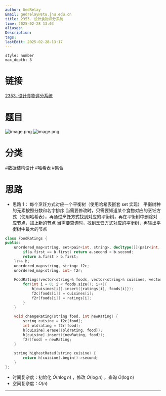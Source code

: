 ```yaml
---
author: GedRelay
Email: gedrelay@stu.jnu.edu.cn
title: 2353. 设计食物评分系统
time: 2025-02-28 13:03
aliases: 
Description: 
tags: 
lastEdit: 2025-02-28-13:17
---
```


```toc
style: number
max_depth: 3
```

# 链接
[2353. 设计食物评分系统](https://leetcode.cn/problems/design-a-food-rating-system/) 

# 题目
![image.png](https://ged-pic-bed.oss-cn-guangzhou.aliyuncs.com/img/202502281303941.png)
![image.png](https://ged-pic-bed.oss-cn-guangzhou.aliyuncs.com/img/202502281303679.png)


# 分类
#数据结构设计 #哈希表 #集合 

# 思路
- 思路 1：
每个烹饪方式对应一个平衡树（使用哈希表嵌套 set 实现）
平衡树种的元素按照分数和名字排序
当需要修改时，只需要知道某个食物对应的烹饪方式（使用哈希表），再通过烹饪方式找到对应的平衡树，再在平衡树中删除对应节点，加上新的节点
当需要查询时，找到烹饪方式对应的平衡树，再输出平衡树中最大的节点


```cpp
class FoodRatings {
public:
    unordered_map<string, set<pair<int, string>, decltype([](pair<int, string> a, pair<int, string> b){
        if(a.first == b.first) return a.second < b.second;
        return a.first > b.first;
    })>> h;
    unordered_map<string, string> f2c;
    unordered_map<string, int> f2r;
    
    FoodRatings(vector<string>& foods, vector<string>& cuisines, vector<int>& ratings) {
        for(int i = 0; i < foods.size(); i++){
            h[cuisines[i]].insert({ratings[i], foods[i]});
            f2c[foods[i]] = cuisines[i];
            f2r[foods[i]] = ratings[i];
        }
    }
    
    void changeRating(string food, int newRating) {
        string cuisine = f2c[food];
        int oldrating = f2r[food];
        h[cuisine].erase({oldrating, food});
        h[cuisine].insert({newRating, food});
        f2r[food] = newRating;
    }
    
    string highestRated(string cuisine) {
        return h[cuisine].begin()->second;
    }
};
```


- 时间复杂度：初始化 ${O\left( n\log n \right)  }$ ，修改 ${O\left( \log n \right)  }$ ，查询 ${O\left( \log n \right)  }$ 
- 空间复杂度：${O\left( n \right)  }$ 


---

